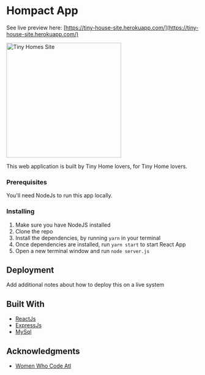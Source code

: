 # Hompact App

See live preview here: [https://tiny-house-site.herokuapp.com/](https://tiny-house-site.herokuapp.com/)

<img src="tinyhomes.png" alt="Tiny Homes Site"
	title="Tiny Homes Website" width="300" />

This web application is built by Tiny Home lovers, for Tiny Home lovers.

### Prerequisites

You'll need NodeJs to run this app locally.

### Installing

1. Make sure you have NodeJS installed
2. Clone the repo
3. Install the dependencies, by running `yarn` in your terminal
4. Once dependencies are installed, run `yarn start` to start React App
4. Open a new terminal window and run `node server.js`

## Deployment

Add additional notes about how to deploy this on a live system

## Built With

* [ReactJs](https://facebook.github.io/react/docs/)
* [ExpressJs](https://expressjs.com/)
* [MySql](https://www.mysql.com/)



## Acknowledgments

* [Women Who Code Atl](https://www.womenwhocode.com/atlanta)
